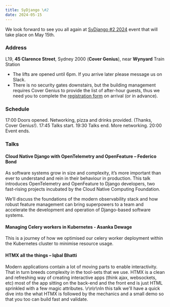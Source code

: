 ```yaml
---
title: SyDjango \#2
date: 2024-05-15
---
```


We look forward to see you all again at
[SyDjango #2 2024](https://www.meetup.com/sydjango/events/300006733) event that will take place on
May 15th.

### Address

L19, **45 Clarence Street**, Sydney 2000 (**Cover Genius**), near **Wynyard** Train Station

- The lifts are opened until 6pm. If you arrive later please message us on Slack.
- There is no security gates downstairs, but the building management requires Cover Genius to
  provide the list of after-hour guests, thus we need you to complete the
  [registration form](https://forms.gle/PHvg3TnD3u78WPZC9) on arrival (or in advance).

### Schedule

17:00 Doors opened. Networking, pizza and drinks provided. (Thanks, Cover Genius!). 17:45 Talks
start. 19:30 Talks end. More networking. 20:00 Event ends.

### Talks

#### Cloud Native Django with OpenTelemetry and OpenFeature – Federico Bond

As software systems grow in size and complexity, it’s more important than ever to understand and
rein in their behaviour in production. This talk introduces OpenTelemetry and OpenFeature to Django
developers, two fast-rising projects incubated by the Cloud Native Computing Foundation.

We’ll discuss the foundations of the modern observability stack and how robust feature management
can bring superpowers to a team and accelerate the development and operation of Django-based
software systems.

#### Managing Celery workers in Kubernetes - Asanka Dewage

This is a journey of how we optimised our celery worker deployment within the Kubernetes cluster to
minimise resource usage.

#### HTMX all the things – Iqbal Bhatti

Modern applications contain a lot of moving parts to enable interactivity. That in turn breeds
complexity in the tool-sets that we use. HTMX is a clean and refreshing way of creating interactive
apps (think ajax, websockets, etc) most of the app sitting on the back-end and the front end is just
HTML sprinkled with a few magic attributes. \r\n\r\nIn this talk we'll have a quick dive into the
what HTMX is followed by the mechanics and a small demo so that you too can build fast and validate.
